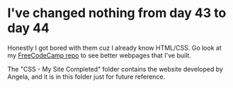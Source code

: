 # I've changed nothing from day 43 to day 44

Honestly I got bored with them cuz I already know HTML/CSS. Go look at my <a
href="https://github.com/Grellheist/FreeCodeCamp">FreeCodeCamp repo</a> to see
better webpages that I've built.

The "CSS - My Site Completed" folder contains the website developed by Angela,
and it is in this folder just for future reference.
